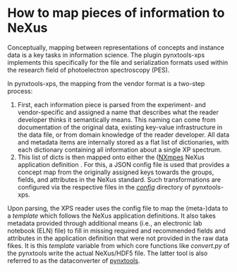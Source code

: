 # How to map pieces of information to NeXus

Conceptually, mapping between representations of concepts and instance data is a key tasks in information science. The plugin pynxtools-xps implements this specifically for the file and serialization formats used within the research field of photoelectron spectroscopy (PES).

In pynxtools-xps, the mapping from the vendor format is a two-step process:
1) First, each information piece is parsed from the experiment- and vendor-specific and assigned a name that describes what the reader developer thinks it semantically means. This naming can come from documentation of the original data, existing key-value infrastructure in the data file, or from domain knowledge of the reader developer. All data and metadata items are internally stored as a flat list of dictionaries, with each dictionary containing all information about a single XP spectrum.
2) This list of dicts is then mapped onto either the ([NXmpes](https://fairmat-nfdi.github.io/nexus_definitions/classes/contributed_definitions/NXmpes.html) NeXus application definition <!-- or its specialization [NXxps](https://fairmat-nfdi.github.io/nexus_definitions/classes/contributed_definitions/NXxps.html)) -->. For this, a JSON config file is used that provides a concept map from the originally assigned keys towards the groups, fields, and attributes in the NeXus standard. Such transformations are configured via the respective files in the [*config*](https://github.com/FAIRmat-NFDI/pynxtools-xps/tree/main/pynxtools_xps/config) directory of pynxtools-xps.

Upon parsing, the XPS reader uses the config file to map the (meta-)data to a *template* which follows the NeXus application definitions. It also takes metadata provided through additional means (i.e., an electronic lab notebook (ELN) file) to fill in missing required and recommended fields and attributes in the application definition that were not provided in the raw data fikes. It is this *template* variable from which core functions like *convert.py* of the pynxtools write the actual NeXus/HDF5 file. The latter tool is also referred to as the dataconverter of [pynxtools](https://github.com/FAIRmat-NFDI/pynxtools).
